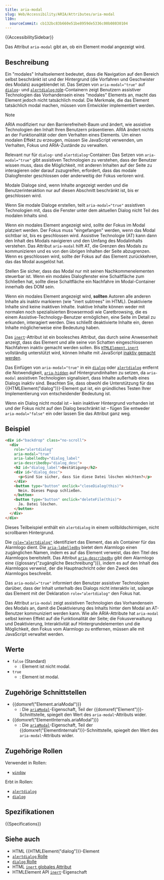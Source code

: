 ```yaml
---
title: aria-modal
slug: Web/Accessibility/ARIA/Attributes/aria-modal
l10n:
  sourceCommit: cb132bc83b660e51be8959de5336c00b08030104
---
```


{{AccessibilitySidebar}}

Das Attribut `aria-modal` gibt an, ob ein Element modal angezeigt wird.

## Beschreibung

Ein "modales" Inhaltselement bedeutet, dass die Navigation auf den Bereich selbst beschränkt ist und der Hintergrund (die Vorfahren und Geschwister des Modals) ausgeblendet ist. Das Setzen von `aria-modal="true"` auf [`dialog`](/de/docs/Web/Accessibility/ARIA/Roles/dialog_role)- und [`alertdialog` role](/de/docs/Web/Accessibility/ARIA/Roles/alertdialog_role)-Containern zeigt Benutzern assistiver Technologien das Vorhandensein eines "modales" Elements an, macht das Element jedoch nicht tatsächlich modal. Die Merkmale, die das Element tatsächlich modal machen, müssen vom Entwickler implementiert werden.

> [!NOTE]
> ARIA modifiziert nur den Barrierefreiheit-Baum und ändert, wie assistive Technologien den Inhalt Ihren Benutzern präsentieren. ARIA ändert nichts an der Funktionalität oder dem Verhalten eines Elements. Um einen modalen Effekt zu erzeugen, müssen Sie JavaScript verwenden, um Verhalten, Fokus und ARIA-Zustände zu verwalten.

Relevant nur für `dialog`- und `alertdialog`-Container: Das Setzen von `aria-modal="true"` gibt assistiven Technologien zu verstehen, dass der Benutzer wissen muss, dass die Möglichkeit, mit anderen Inhalten auf der Seite zu interagieren oder darauf zuzugreifen, erfordert, dass das modale Dialogfenster geschlossen oder anderweitig der Fokus verloren wird.

Modale Dialoge sind, wenn Inhalte angezeigt werden und die Benutzerinteraktion nur auf diesen Abschnitt beschränkt ist, bis er geschlossen wird.

Wenn Sie modale Dialoge erstellen, teilt `aria-modal="true"` assistiven Technologien mit, dass die Fenster unter dem aktuellen Dialog nicht Teil des modalen Inhalts sind.

Wenn ein modales Element angezeigt wird, sollte der Fokus im Modal platziert werden. Der Fokus muss "eingefangen" werden, wenn das Modal sichtbar ist, bis es geschlossen wird. Assistive Technologie (<abbr>AT</abbr>) kann dann den Inhalt des Modals navigieren und den Umfang des Modalinhalts verstehen. Das Attribut `aria-modal` hilft AT, die Grenzen des Modals zu kommunizieren und es von den übrigen Inhalten der Seite abzugrenzen. Wenn es geschlossen wird, sollte der Fokus auf das Element zurückkehren, das das Modal ausgelöst hat.

Stellen Sie sicher, dass das Modal nur mit seinen Nachkommenelementen steuerbar ist. Wenn ein modales Dialogfenster eine Schaltfläche zum Schließen hat, sollte diese Schaltfläche ein Nachfahre im Modal-Container innerhalb des DOM sein.

Wenn ein modales Element angezeigt wird, **sollten** Autoren alle anderen Inhalte als inaktiv markieren (wie "inert subtrees" im HTML). Deaktivierte Inhalte sind keine inaktiven Inhalte. Inaktive Inhalte können weder mit normalen noch spezialisierten Browsermodi wie Caretbrowsing, die es einem Assistive-Technology-Benutzer ermöglichen, eine Seite im Detail zu erkunden, interagiert werden. Dies schließt deaktivierte Inhalte ein, deren Inhalte möglicherweise eine Bedeutung haben.

Das [`inert`](/de/docs/Web/HTML/Global_attributes/inert)-Attribut ist ein boolesches Attribut, das durch seine Anwesenheit anzeigt, dass das Element und alle seine von Schatten eingeschlossenen Nachfahren inaktiv gemacht werden sollen. Bis [`HTMLElement.inert`](/de/docs/Web/API/HTMLElement/inert) vollständig unterstützt wird, können Inhalte mit JavaScript [inaktiv gemacht werden](https://samthor.au/2021/inert/).

Das Einfügen von `aria-modal="true"` in ein [`dialog`](/de/docs/Web/Accessibility/ARIA/Roles/dialog_role) oder [`alertdialog`](/de/docs/Web/Accessibility/ARIA/Roles/alertdialog_role) entfernt die Notwendigkeit, [`aria-hidden`](/de/docs/Web/Accessibility/ARIA/Attributes/aria-hidden) auf Hintergrundinhalten zu setzen, da `aria-modal` assistiven Technologien signalisiert, dass Inhalte außerhalb eines Dialogs inaktiv sind. Beachten Sie, dass obwohl die Unterstützung für das {{HTMLElement("dialog")}}-Element gut ist, ein gründliches Testen Ihrer Implementierung von entscheidender Bedeutung ist.

Wenn ein Dialog nicht modal ist – kein inaktiver Hintergrund vorhanden ist und der Fokus nicht auf den Dialog beschränkt ist – fügen Sie entweder `aria-modal="false"` ein oder lassen Sie das Attribut ganz weg.

## Beispiel

```html
<div id="backdrop" class="no-scroll">
  <div
    role="alertdialog"
    aria-modal="true"
    aria-labelledby="dialog_label"
    aria-describedby="dialog_desc">
    <h2 id="dialog_label">Bestätigung</h2>
    <div id="dialog_desc">
      <p>Sind Sie sicher, dass Sie diese Datei löschen möchten?</p>
    </div>
    <button type="button" onclick="closeDialog(this)">
      Nein. Dieses Popup schließen.
    </button>
    <button type="button" onclick="deleteFile(this)">
      Ja. Datei löschen.
    </button>
  </div>
</div>
```

Dieses Teilbeispiel enthält ein `alertdialog` in einem vollbildschirmigen, nicht scrollbaren Hintergrund.

Die [`role="alertdialog"`](/de/docs/Web/Accessibility/ARIA/Roles/alertdialog_role) identifiziert das Element, das als Container für das Alarmlogo dient. Die [`aria-labelledby`](/de/docs/Web/Accessibility/ARIA/Attributes/aria-labelledby) bietet dem Alarmlogo einen zugänglichen Namen, indem es auf das Element verweist, das den Titel des Alarmlogos bereitstellt. Das Attribut [`aria-describedby`](/de/docs/Web/Accessibility/ARIA/Attributes/aria-describedby) gibt dem Alarmlogo eine {{glossary("zugängliche Beschreibung")}}, indem es auf den Inhalt des Alarmlogos verweist, der die Hauptnachricht oder den Zweck des Alarmlogos beschreibt.

Das `aria-modal="true"` informiert den Benutzer assistiver Technologien darüber, dass der Inhalt unterhalb des Dialogs nicht interaktiv ist, solange das Element mit der Deklaration `role="alertdialog"` den Fokus hat.

Das Attribut `aria-modal` zeigt assistiven Technologien das Vorhandensein des Modals an, damit die Deaktivierung des Inhalts hinter dem Modal an AT-Benutzer kommuniziert werden kann. Wie alle ARIA-Attribute hat `aria-modal` selbst keinen Effekt auf die Funktionalität der Seite; die Fokusverwaltung und Deaktivierung, Interaktivität auf Hintergrundelementen und die Möglichkeit, den Fokus vom Alarmlogo zu entfernen, müssen alle mit JavaScript verwaltet werden.

## Werte

- `false` (Standard)
  - : Element ist nicht modal.
- `true`
  - : Element ist modal.

## Zugehörige Schnittstellen

- {{domxref("Element.ariaModal")}}
  - : Die [`ariaModal`](/de/docs/Web/API/Element/ariaModal)-Eigenschaft, Teil der {{domxref("Element")}}-Schnittstelle, spiegelt den Wert des `aria-modal`-Attributs wider.
- {{domxref("ElementInternals.ariaModal")}}
  - : Die [`ariaModal`](/de/docs/Web/API/ElementInternals/ariaModal)-Eigenschaft, Teil der {{domxref("ElementInternals")}}-Schnittstelle, spiegelt den Wert des `aria-modal`-Attributs wider.

## Zugehörige Rollen

Verwendet in Rollen:

- [`window`](/de/docs/Web/Accessibility/ARIA/Roles/window_role)

Erbt in Rollen:

- [`alertdialog`](/de/docs/Web/Accessibility/ARIA/Roles/alertdialog_role)
- [`dialog`](/de/docs/Web/Accessibility/ARIA/Roles/dialog_role)

## Spezifikationen

{{Specifications}}

## Siehe auch

- HTML {{HTMLElement("dialog")}}-Element
- [`alertdialog` Rolle](/de/docs/Web/Accessibility/ARIA/Roles/alertdialog_role)
- [`dialog` Rolle](/de/docs/Web/Accessibility/ARIA/Roles/dialog_role)
- HTML [`inert` globales Attribut](/de/docs/Web/HTML/Global_attributes/inert)
- HTMLElement API [`inert`](/de/docs/Web/API/HTMLElement/inert)-Eigenschaft
